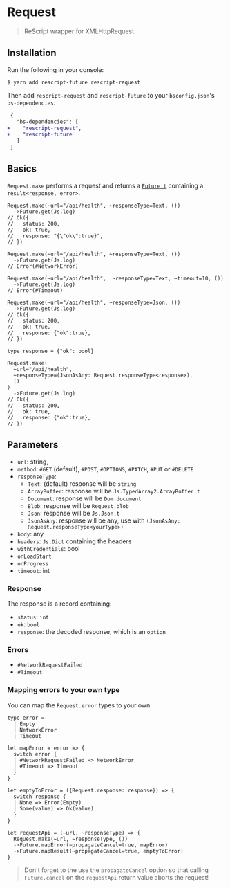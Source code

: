 # Request

> ReScript wrapper for XMLHttpRequest

## Installation

Run the following in your console:

```console
$ yarn add rescript-future rescript-request
```

Then add `rescript-request` and `rescript-future` to your `bsconfig.json`'s `bs-dependencies`:

```diff
 {
   "bs-dependencies": [
+    "rescript-request",
+    "rescript-future
   ]
 }
```

## Basics

`Request.make` performs a request and returns a [`Future.t`](https://github.com/bloodyowl/rescript-future) containing a `result<response, error>`.

```reason
Request.make(~url="/api/health", ~responseType=Text, ())
  ->Future.get(Js.log)
// Ok({
//   status: 200,
//   ok: true,
//   response: "{\"ok\":true}",
// })

Request.make(~url="/api/health", ~responseType=Text, ())
  ->Future.get(Js.log)
// Error(#NetworkError)

Request.make(~url="/api/health",  ~responseType=Text, ~timeout=10, ())
  ->Future.get(Js.log)
// Error(#Timeout)

Request.make(~url="/api/health", ~responseType=Json, ())
  ->Future.get(Js.log)
// Ok({
//   status: 200,
//   ok: true,
//   response: {"ok":true},
// })

type response = {"ok": bool}

Request.make(
  ~url="/api/health",
  ~responseType=(JsonAsAny: Request.responseType<response>),
  ()
)
  ->Future.get(Js.log)
// Ok({
//   status: 200,
//   ok: true,
//   response: {"ok":true},
// })
```

## Parameters

- `url`: string,
- `method`: `#GET` (default), `#POST`, `#OPTIONS`, `#PATCH`, `#PUT` or `#DELETE`
- `responseType`:
  - `Text`: (default) response will be `string`
  - `ArrayBuffer`: response will be `Js.TypedArray2.ArrayBuffer.t`
  - `Document`: response will be `Dom.document`
  - `Blob`: response will be `Request.blob`
  - `Json`: response will be `Js.Json.t`
  - `JsonAsAny`: response will be any, use with `(JsonAsAny: Request.responseType<yourType>)`
- `body`: any
- `headers`: `Js.Dict` containing the headers
- `withCredentials`: bool
- `onLoadStart`
- `onProgress`
- `timeout`: int

### Response

The response is a record containing:

- `status`: `int`
- `ok`: `bool`
- `response`: the decoded response, which is an `option`

### Errors

- `#NetworkRequestFailed`
- `#Timeout`

### Mapping errors to your own type

You can map the `Request.error` types to your own:

```reason
type error =
  | Empty
  | NetworkError
  | Timeout

let mapError = error => {
  switch error {
  | #NetworkRequestFailed => NetworkError
  | #Timeout => Timeout
  }
}

let emptyToError = ({Request.response: response}) => {
  switch response {
  | None => Error(Empty)
  | Some(value) => Ok(value)
  }
}

let requestApi = (~url, ~responseType) => {
  Request.make(~url, ~responseType, ())
  ->Future.mapError(~propagateCancel=true, mapError)
  ->Future.mapResult(~propagateCancel=true, emptyToError)
}
```

> Don't forget to the use the `propagateCancel` option so that calling `Future.cancel` on the `requestApi` return value aborts the request!
